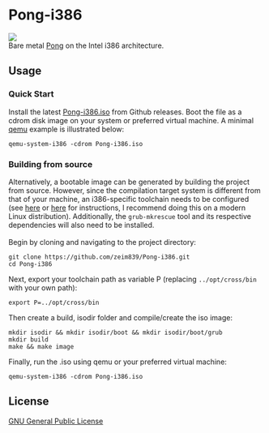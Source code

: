 # Pong-i386
![](https://i.imgur.com/VuXNthr.gif)
<br>Bare metal [Pong](https://en.wikipedia.org/wiki/Pong) on the Intel i386 architecture.

## Usage
### Quick Start
Install the latest [Pong-i386.iso](https://github.com/zeim839/Pong-i386/releases) from Github releases. Boot the file as a cdrom disk image on your system or preferred virtual machine. A minimal [qemu](https://www.qemu.org/download/) example is illustrated below:
```
qemu-system-i386 -cdrom Pong-i386.iso
```
### Building from source
Alternatively, a bootable image can be generated by building the project from source. However, since the compilation target system is different from that of your machine, an i386-specific toolchain needs to be configured (see [here](https://flint.cs.yale.edu/cs422/tools/index.html) or [here](https://wiki.osdev.org/GCC_Cross-Compiler) for instructions, I recommend doing this on a modern Linux distribution). Additionally, the `grub-mkrescue` tool and its respective dependencies will also need to be installed. 
<br><br>
Begin by cloning and navigating to the project directory:
```
git clone https://github.com/zeim839/Pong-i386.git
cd Pong-i386
```
Next, export your toolchain path as variable P (replacing `../opt/cross/bin` with your own path):
```
export P=../opt/cross/bin
```
Then create a build, isodir folder and compile/create the iso image:
```
mkdir isodir && mkdir isodir/boot && mkdir isodir/boot/grub
mkdir build
make && make image
```

Finally, run the .iso using qemu or your preferred virtual machine:
```
qemu-system-i386 -cdrom Pong-i386.iso
```

## License
[GNU General Public License](https://github.com/zeim839/Pong-i386/blob/main/LICENSE)
